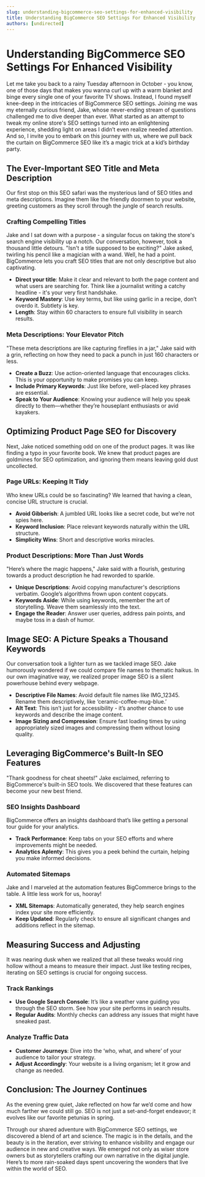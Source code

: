 ```yaml
---
slug: understanding-bigcommerce-seo-settings-for-enhanced-visibility
title: Understanding BigCommerce SEO Settings For Enhanced Visibility
authors: [undirected]
---
```



# Understanding BigCommerce SEO Settings For Enhanced Visibility

Let me take you back to a rainy Tuesday afternoon in October - you know, one of those days that makes you wanna curl up with a warm blanket and binge every single one of your favorite TV shows. Instead, I found myself knee-deep in the intricacies of BigCommerce SEO settings. Joining me was my eternally curious friend, Jake, whose never-ending stream of questions challenged me to dive deeper than ever. What started as an attempt to tweak my online store's SEO settings turned into an enlightening experience, shedding light on areas I didn’t even realize needed attention. And so, I invite you to embark on this journey with us, where we pull back the curtain on BigCommerce SEO like it’s a magic trick at a kid’s birthday party.

## The Ever-Important SEO Title and Meta Description

Our first stop on this SEO safari was the mysterious land of SEO titles and meta descriptions. Imagine them like the friendly doormen to your website, greeting customers as they scroll through the jungle of search results.

### Crafting Compelling Titles

Jake and I sat down with a purpose - a singular focus on taking the store's search engine visibility up a notch. Our conversation, however, took a thousand little detours. "Isn't a title supposed to be exciting?" Jake asked, twirling his pencil like a magician with a wand. Well, he had a point. BigCommerce lets you craft SEO titles that are not only descriptive but also captivating.

- **Direct your title**: Make it clear and relevant to both the page content and what users are searching for. Think like a journalist writing a catchy headline - it's your very first handshake.
- **Keyword Mastery**: Use key terms, but like using garlic in a recipe, don’t overdo it. Subtlety is key.
- **Length**: Stay within 60 characters to ensure full visibility in search results.

### Meta Descriptions: Your Elevator Pitch

"These meta descriptions are like capturing fireflies in a jar," Jake said with a grin, reflecting on how they need to pack a punch in just 160 characters or less. 

- **Create a Buzz**: Use action-oriented language that encourages clicks. This is your opportunity to make promises you can keep.
- **Include Primary Keywords**: Just like before, well-placed key phrases are essential.
- **Speak to Your Audience**: Knowing your audience will help you speak directly to them—whether they’re houseplant enthusiasts or avid kayakers.

## Optimizing Product Page SEO for Discovery

Next, Jake noticed something odd on one of the product pages. It was like finding a typo in your favorite book. We knew that product pages are goldmines for SEO optimization, and ignoring them means leaving gold dust uncollected.

### Page URLs: Keeping It Tidy

Who knew URLs could be so fascinating? We learned that having a clean, concise URL structure is crucial.

- **Avoid Gibberish**: A jumbled URL looks like a secret code, but we’re not spies here.
- **Keyword Inclusion**: Place relevant keywords naturally within the URL structure.
- **Simplicity Wins**: Short and descriptive works miracles.

### Product Descriptions: More Than Just Words

"Here’s where the magic happens," Jake said with a flourish, gesturing towards a product description he had reworded to sparkle.

- **Unique Descriptions**: Avoid copying manufacturer's descriptions verbatim. Google’s algorithms frown upon content copycats.
- **Keywords Aside**: While using keywords, remember the art of storytelling. Weave them seamlessly into the text.
- **Engage the Reader**: Answer user queries, address pain points, and maybe toss in a dash of humor.

## Image SEO: A Picture Speaks a Thousand Keywords

Our conversation took a lighter turn as we tackled image SEO. Jake humorously wondered if we could compare file names to thematic haikus. In our own imaginative way, we realized proper image SEO is a silent powerhouse behind every webpage.

- **Descriptive File Names**: Avoid default file names like IMG_12345. Rename them descriptively, like ‘ceramic-coffee-mug-blue.’
- **Alt Text**: This isn’t just for accessibility - it’s another chance to use keywords and describe the image content.
- **Image Sizing and Compression**: Ensure fast loading times by using appropriately sized images and compressing them without losing quality.

## Leveraging BigCommerce's Built-In SEO Features

"Thank goodness for cheat sheets!" Jake exclaimed, referring to BigCommerce's built-in SEO tools. We discovered that these features can become your new best friend.

### SEO Insights Dashboard

BigCommerce offers an insights dashboard that’s like getting a personal tour guide for your analytics.

- **Track Performance**: Keep tabs on your SEO efforts and where improvements might be needed.
- **Analytics Aplenty**: This gives you a peek behind the curtain, helping you make informed decisions.

### Automated Sitemaps

Jake and I marveled at the automation features BigCommerce brings to the table. A little less work for us, hooray!

- **XML Sitemaps**: Automatically generated, they help search engines index your site more efficiently.
- **Keep Updated**: Regularly check to ensure all significant changes and additions reflect in the sitemap.

## Measuring Success and Adjusting

It was nearing dusk when we realized that all these tweaks would ring hollow without a means to measure their impact. Just like testing recipes, iterating on SEO settings is crucial for ongoing success.

### Track Rankings

- **Use Google Search Console**: It’s like a weather vane guiding you through the SEO storm. See how your site performs in search results.
- **Regular Audits**: Monthly checks can address any issues that might have sneaked past.

### Analyze Traffic Data

- **Customer Journeys**: Dive into the ‘who, what, and where’ of your audience to tailor your strategy.
- **Adjust Accordingly**: Your website is a living organism; let it grow and change as needed.

## Conclusion: The Journey Continues

As the evening grew quiet, Jake reflected on how far we’d come and how much farther we could still go. SEO is not just a set-and-forget endeavor; it evolves like our favorite petunias in spring.

Through our shared adventure with BigCommerce SEO settings, we discovered a blend of art and science. The magic is in the details, and the beauty is in the iteration, ever striving to enhance visibility and engage our audience in new and creative ways. We emerged not only as wiser store owners but as storytellers crafting our own narrative in the digital jungle. Here’s to more rain-soaked days spent uncovering the wonders that live within the world of SEO.